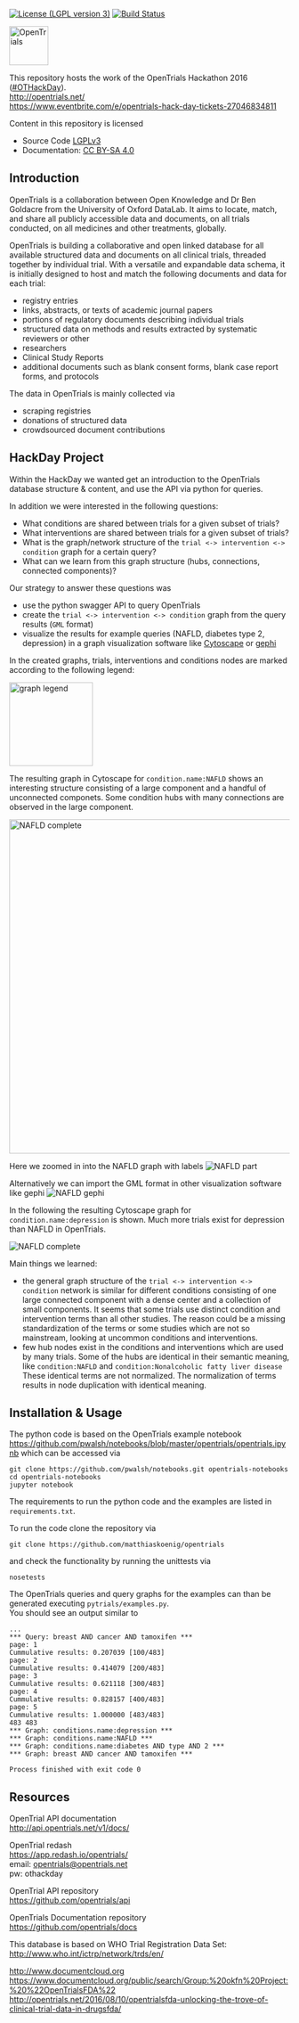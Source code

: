 [![License (LGPL version 3)](https://img.shields.io/badge/license-LGPLv3.0-blue.svg?style=flat-square)](http://opensource.org/licenses/LGPL-3.0)
[![Build Status](https://travis-ci.org/matthiaskoenig/opentrials.svg?branch=master)](https://travis-ci.org/matthiaskoenig/opentrials)

<img src="./docs/images/opentrials_logo.png" alt="OpenTrials" height="70"/>

This repository hosts the work of the OpenTrials Hackathon 2016 ([#OTHackDay](https://twitter.com/hashtag/OTHackDay?src=hash)).  
http://opentrials.net/  
https://www.eventbrite.com/e/opentrials-hack-day-tickets-27046834811

Content in this repository is licensed
* Source Code [LGPLv3](http://opensource.org/licenses/LGPL-3.0)
* Documentation: [CC BY-SA 4.0](http://creativecommons.org/licenses/by-sa/4.0/)

## Introduction
OpenTrials is a collaboration between Open Knowledge and Dr Ben Goldacre
from the University of Oxford DataLab. It aims to locate, match, and 
share all publicly accessible data and documents, on all trials 
conducted, on all medicines and other treatments, globally.

OpenTrials is building a collaborative and open linked database for all 
available structured data and documents on all clinical trials, 
threaded together by individual trial. With a versatile and 
expandable data schema, it is initially designed to host and 
match the following documents and data for each trial:

* registry entries
* links, abstracts, or texts of academic journal papers
* portions of regulatory documents describing individual trials
* structured data on methods and results extracted by systematic reviewers or other
* researchers
* Clinical Study Reports
* additional documents such as blank consent forms, blank case report forms, and protocols

The data in OpenTrials is mainly collected via
* scraping registries
* donations of structured data 
* crowdsourced document contributions

## HackDay Project
Within the HackDay we wanted get an introduction to the OpenTrials
database structure & content, and use the API via python for queries.

In addition we were interested in the following questions:
* What conditions are shared between trials for a given subset of trials?
* What interventions are shared between trials for a given subset of trials?
* What is the graph/network structure of the `trial <-> intervention <-> condition`
graph for a certain query?
* What can we learn from this graph structure (hubs, connections, connected components)?

Our strategy to answer these questions was
* use the python swagger API to query OpenTrials
* create the `trial <-> intervention <-> condition` graph from the query results (`GML` format)
* visualize the results for example queries (NAFLD, diabetes type 2, depression) in a 
graph visualization software like [Cytoscape](http://www.cytoscape.org) or [gephi](https://gephi.org/)

In the created graphs, trials, interventions and conditions nodes are marked according to the following legend:

<img src="./results/legend.png" alt="graph legend" height="150"/>

The resulting graph in Cytoscape for `condition.name:NAFLD` shows an interesting structure consisting of a large component and a handful of unconnected componets. Some condition hubs with many connections are observed in the large component.

<img src="./results/NAFLD_no_labels.png" alt="NAFLD complete" height="600"/>

Here we zoomed in into the NAFLD graph with labels
![NAFLD part](./results/NAFLD_labels.png)

Alternatively we can import the GML format in other visualization software like
gephi
![NAFLD gephi](./results/gephi/NAFLD_gephi_screenshot.png)

In the following the resulting Cytoscape graph for `condition.name:depression` is shown.
Much more trials exist for depression than NAFLD in OpenTrials.

![NAFLD complete](./results/depression_no_labels.png)

Main things we learned:
- the general graph structure of the `trial <-> intervention <-> condition` network 
is similar for different conditions consisting of one large connected component
with a dense center and a collection of small components.
It seems that some trials use distinct condition and intervention terms than all 
other studies. The reason could be a missing standardization of the terms or
some studies which are not so mainstream, looking at uncommon conditions and interventions.
- few hub nodes exist in the conditions and interventions which are 
used by many trials. Some of the hubs are identical in their semantic
meaning, like `condition:NAFLD` and `condition:Nonalcoholic fatty liver disease`
 These identical terms are not normalized. The normalization of terms results
 in node duplication with identical meaning.

## Installation & Usage
The python code is based on the OpenTrials example notebook  
https://github.com/pwalsh/notebooks/blob/master/opentrials/opentrials.ipynb
which can be accessed via
```
git clone https://github.com/pwalsh/notebooks.git opentrials-notebooks
cd opentrials-notebooks
jupyter notebook
```

The requirements to run the python code and the examples are listed in `requirements.txt`. 

To run the code clone the repository via
```
git clone https://github.com/matthiaskoenig/opentrials
```
and check the functionality by running the unittests via
```
nosetests
```
The OpenTrials queries and query graphs for the examples can than be generated
executing `pytrials/examples.py`.  
You should see an output similar to 
```
...
*** Query: breast AND cancer AND tamoxifen ***
page: 1
Cummulative results: 0.207039 [100/483]
page: 2
Cummulative results: 0.414079 [200/483]
page: 3
Cummulative results: 0.621118 [300/483]
page: 4
Cummulative results: 0.828157 [400/483]
page: 5
Cummulative results: 1.000000 [483/483]
483 483
*** Graph: conditions.name:depression ***
*** Graph: conditions.name:NAFLD ***
*** Graph: conditions.name:diabetes AND type AND 2 ***
*** Graph: breast AND cancer AND tamoxifen ***

Process finished with exit code 0
```

## Resources
OpenTrial API documentation  
http://api.opentrials.net/v1/docs/

OpenTrial redash  
https://app.redash.io/opentrials/  
email: opentrials@opentrials.net  
pw: othackday

OpenTrial API repository   
https://github.com/opentrials/api

OpenTrials Documentation repository  
https://github.com/opentrials/docs

This database is based on WHO Trial Registration Data Set:  
http://www.who.int/ictrp/network/trds/en/

http://www.documentcloud.org  
https://www.documentcloud.org/public/search/Group:%20okfn%20Project:%20%22OpenTrialsFDA%22  
http://opentrials.net/2016/08/10/opentrialsfda-unlocking-the-trove-of-clinical-trial-data-in-drugsfda/
